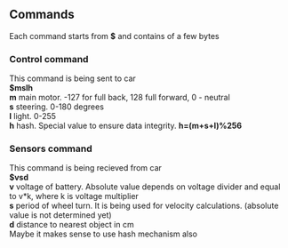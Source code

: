 ## Commands
Each command starts from **$** and contains of a few bytes
### Control command
This command is being sent to car  
**$mslh**  
**m** main motor. -127 for full back, 128 full forward, 0 - neutral  
**s** steering. 0-180 degrees  
**l** light. 0-255  
**h** hash. Special value to ensure data integrity. **h=(m+s+l)%256**  
### Sensors command
This command is being recieved from car  
**$vsd**  
**v** voltage of battery. Absolute value depends on voltage divider and equal to v*k, where k is voltage multiplier  
**s** period of wheel turn. It is being used for velocity calculations. (absolute value is not determined yet)  
**d** distance to nearest object in cm  
Maybe it makes sense to use hash mechanism also  
